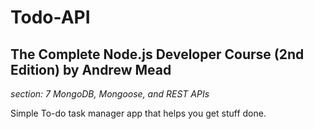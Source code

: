 # Todo-API
## The Complete Node.js Developer Course (2nd Edition) by Andrew Mead
_section: 7 MongoDB, Mongoose, and REST APIs_

Simple To-do task manager app that helps you get stuff done.

